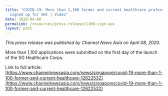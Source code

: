 ```yaml
---
title: "COVID-19: More than 1,100 former and current healthcare professionals
  signed up for SHC | Video"
date: 2020-04-08
permalink: /resources/press-release/1100-sign-ups
layout: post
---
```

*This press release was published by Channel News Asia on April 08, 2020.*

More than 1,100 applications were submitted on the first day of the launch of the SG Healthcare Corps.

Link to full article: [https://www.channelnewsasia.com/news/singapore/covid-19-more-than-1-100-former-and-current-healthcare-12622532](https://www.channelnewsasia.com/news/singapore/covid-19-more-than-1-100-former-and-current-healthcare-12622532)